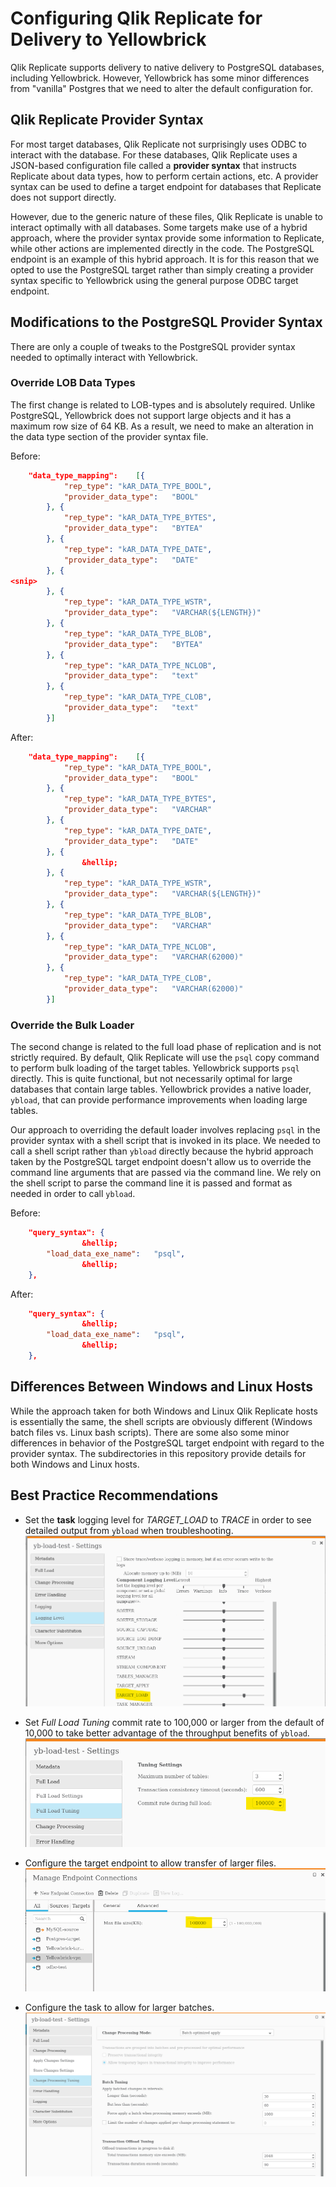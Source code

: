 # Configuring Qlik Replicate for Delivery to Yellowbrick

Qlik Replicate supports delivery to native delivery to PostgreSQL databases, including 
Yellowbrick. However, Yellowbrick has some minor differences from "vanilla" Postgres
that we need to alter the default configuration for.

## Qlik Replicate Provider Syntax

For most target databases, Qlik Replicate not surprisingly uses ODBC to interact with 
the database. For these databases, Qlik Replicate uses a JSON-based configuration file
called a **provider syntax** that instructs Replicate about data types, how to perform 
certain actions, etc. A provider syntax can be used to define a target endpoint for
databases that Replicate does not support directly. 

However, due to the generic nature of these files, Qlik Replicate is unable to interact
optimally with all databases. Some targets make use of a hybrid approach, where the provider
syntax provide some information to Replicate, while other actions are implemented directly
in the code. The PostgreSQL endpoint is an example of this hybrid approach. It is for this
reason that we opted to use the PostgreSQL target rather than simply creating a provider
syntax specific to Yellowbrick using the general purpose ODBC target endpoint.

## Modifications to the PostgreSQL Provider Syntax

There are only a couple of tweaks to the PostgreSQL provider syntax needed to optimally
interact with Yellowbrick.

### Override LOB Data Types

The first change is related to LOB-types and is absolutely required. Unlike PostgreSQL, 
Yellowbrick does not support large objects and it has a maximum row size of 64 KB. 
As a result, we need to make an alteration in the data type section of the provider syntax file.

Before:

```json
	"data_type_mapping":	[{
			"rep_type":	"kAR_DATA_TYPE_BOOL",
			"provider_data_type":	"BOOL"
		}, {
			"rep_type":	"kAR_DATA_TYPE_BYTES",
			"provider_data_type":	"BYTEA"
		}, {
			"rep_type":	"kAR_DATA_TYPE_DATE",
			"provider_data_type":	"DATE"
		}, {
<snip>
		}, {
			"rep_type":	"kAR_DATA_TYPE_WSTR",
			"provider_data_type":	"VARCHAR(${LENGTH})"
		}, {
			"rep_type":	"kAR_DATA_TYPE_BLOB",
			"provider_data_type":	"BYTEA"
		}, {
			"rep_type":	"kAR_DATA_TYPE_NCLOB",
			"provider_data_type":	"text"
		}, {
			"rep_type":	"kAR_DATA_TYPE_CLOB",
			"provider_data_type":	"text"
		}]
```

After:

```json
	"data_type_mapping":	[{
			"rep_type":	"kAR_DATA_TYPE_BOOL",
			"provider_data_type":	"BOOL"
		}, {
			"rep_type":	"kAR_DATA_TYPE_BYTES",
			"provider_data_type":	"VARCHAR"
		}, {
			"rep_type":	"kAR_DATA_TYPE_DATE",
			"provider_data_type":	"DATE"
		}, {
                &hellip;
		}, {
			"rep_type":	"kAR_DATA_TYPE_WSTR",
			"provider_data_type":	"VARCHAR(${LENGTH})"
		}, {
			"rep_type":	"kAR_DATA_TYPE_BLOB",
			"provider_data_type":	"VARCHAR"
		}, {
			"rep_type":	"kAR_DATA_TYPE_NCLOB",
			"provider_data_type":	"VARCHAR(62000)"
		}, {
			"rep_type":	"kAR_DATA_TYPE_CLOB",
			"provider_data_type":	"VARCHAR(62000)"
		}]
```


### Override the Bulk Loader

The second change is related to the full load phase of replication and is not strictly 
required. By default, Qlik Replicate will use the `psql` copy command to perform 
bulk loading of the target tables. Yellowbrick supports `psql` directly. This is quite
functional, but not necessarily optimal for large databases that contain large tables.
Yellowbrick provides a native loader, `ybload`, that can provide performance improvements
when loading large tables.

Our approach to overriding the default loader involves replacing `psql` in the
provider syntax with a shell script that is invoked in its place. We needed to call a
shell script rather than `ybload` directly because the hybrid approach taken by the
PostgreSQL target endpoint doesn't allow us to override the command line arguments 
that are passed via the command line. We rely on the shell script to parse the 
command line it is passed and format as needed in order to call `ybload`.

Before:

```json
	"query_syntax":	{
                &hellip;
		"load_data_exe_name":	"psql",
                &hellip;
	},
```

After: 

```json
	"query_syntax":	{
                &hellip;
		"load_data_exe_name":	"psql",
                &hellip;
	},
```



## Differences Between Windows and Linux Hosts

While the approach taken for both Windows and Linux Qlik Replicate hosts is
essentially the same, the shell scripts are obviously different (Windows batch 
files vs. Linux bash scripts). There are some also some minor 
differences in behavior of the PostgreSQL target endpoint with regard to the provider
syntax. The subdirectories in this repository provide details for both
Windows and Linux hosts.

## Best Practice Recommendations

* Set the **task** logging level for *TARGET_LOAD* to *TRACE* in order to see detailed output 
from `ybload` when troubleshooting.
![target-load-trace](./images/target-load-trace.png "Setting TARGET_LOAD to TRACE")

* Set *Full Load Tuning* commit rate to 100,000 or larger from the default of 10,000
to take better advantage of the throughput benefits of `ybload`.
![full-load](./images/full-load.png "Full Load Commit Rate")

* Configure the target endpoint to allow transfer of larger files. 
![file-size](./images/file-size.png "Maximum file transfer size")

* Configure the task to allow for larger batches.
![change-processing](./images/change-processing.png "Change Processing Tuning")

